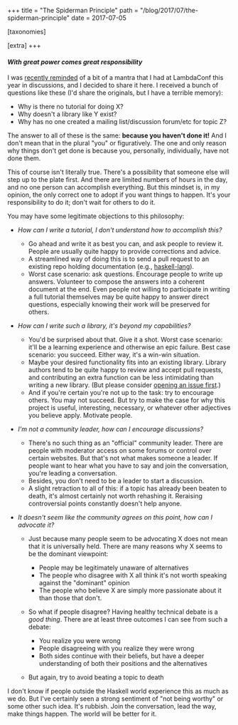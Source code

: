 +++
title = "The Spiderman Principle"
path = "/blog/2017/07/the-spiderman-principle"
date = 2017-07-05

[taxonomies]

[extra]
+++
#### *With great power comes great responsibility*

I was
[recently reminded](https://twitter.com/snoyberg/status/880637139574304769)
of a bit of a mantra that I had at LambdaConf this year in
discussions, and I decided to share it here. I received a bunch of
questions like these (I'd share the originals, but I have a terrible
memory):

* Why is there no tutorial for doing X?
* Why doesn't a library like Y exist?
* Why has no one created a mailing list/discussion forum/etc for topic
  Z?

The answer to all of these is the same: __because you haven't done
it!__ And I don't mean that in the plural "you" or figuratively. The
one and only reason why things don't get done is because you,
personally, individually, have not done them.

This of course isn't literally true. There's a possibility that
someone else will step up to the plate first. And there are limited
numbers of hours in the day, and no one person can accomplish
everything. But this mindset is, in my opinion, the only correct one
to adopt if you want things to happen. It's your responsibility to do
it; don't wait for others to do it.

You may have some legitimate objections to this philosophy:

* *How can I write a tutorial, I don't understand how to accomplish
  this?*

    * Go ahead and write it as best you can, and ask people to review
      it. People are usually quite happy to provide corrections and
      advice.
    * A streamlined way of doing this is to send a pull request to an
      existing repo holding documentation (e.g.,
      [haskell-lang](https://github.com/haskell-lang/haskell-lang#contributing-content)).
    * Worst case scenario: ask questions. Encourage people to write up
      answers. Volunteer to compose the answers into a coherent
      document at the end. Even people not willing to participate in
      writing a full tutorial themselves may be quite happy to answer
      direct questions, especially knowing their work will be
      preserved for others.

* *How can I write such a library, it's beyond my capabilities?*

    * You'd be surprised about that. Give it a shot. Worst case
      scenario: it'll be a learning experience and otherwise an epic
      failure. Best case scenario: you succeed. Either way, it's a
      win-win situation.
    * Maybe your desired functionality fits into an existing
      library. Library authors tend to be quite happy to review and
      accept pull requests, and contributing an extra function can be
      less intimidating than writing a new library. (But please
      consider
      [opening an issue first](/blog/2017/06/how-to-send-me-a-pull-request?preview=true).)
    * And if you're certain you're not up to the task: try to
      encourage others. You may not succeed. But try to make the case
      for why this project is useful, interesting, necessary, or
      whatever other adjectives you believe apply. Motivate people.

* *I'm not a community leader, how can I encourage discussions?*

    * There's no such thing as an "official" community leader. There
      are people with moderator access on some forums or control over
      certain websites. But that's not what makes someone a leader. If
      people want to hear what you have to say and join the
      conversation, you're leading a conversation.
    * Besides, you don't need to be a leader to start a discussion.
    * A slight retraction to all of this: if a topic has already been
      beaten to death, it's almost certainly not worth rehashing
      it. Reraising controversial points constantly doesn't help
      anyone.

* *It doesn't seem like the community agrees on this point, how can I advocate it?*

    * Just because many people seem to be advocating X does not mean
      that it is universally held. There are many reasons why X seems
      to be the dominant viewpoint:

        * People may be legitimately unaware of alternatives
        * The people who disagree with X all think it's not worth
          speaking against the "dominant" opinion
        * The people who believe X are simply more passionate about it
          than those that don't.

    * So what if people disagree? Having healthy technical debate is a
      _good thing_. There are at least three outcomes I can see from
      such a debate:

        * You realize you were wrong
        * People disagreeing with you realize they were wrong
        * Both sides continue with their beliefs, but have a deeper
          understanding of both their positions and the alternatives

    * But again, try to avoid beating a topic to death

I don't know if people outside the Haskell world experience this as
much as we do. But I've certainly seen a strong sentiment of "not
being worthy" or some other such idea. It's rubbish. Join the
conversation, lead the way, make things happen. The world will be
better for it.
